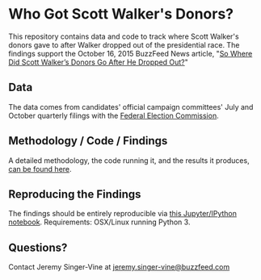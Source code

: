 # Who Got Scott Walker's Donors?

This repository contains data and code to track where Scott Walker's donors gave to after Walker dropped out of the presidential race. The findings support the October 16, 2015 BuzzFeed News article, "[So Where Did Scott Walker’s Donors Go After He Dropped Out?](http://www.buzzfeed.com/jsvine/so-where-did-scott-walkers-donors-go-after-he-dropped-out)"

## Data

The data comes from candidates' official campaign committees' July and October quarterly filings with the [Federal Election Commission](http://fec.gov/finance/disclosure/candcmte_info.shtml).

## Methodology / Code / Findings

A detailed methodology, the code running it, and the results it produces, [can be found here](notebooks/walker-donors.ipynb).

## Reproducing the Findings

The findings should be entirely reproducible via [this Jupyter/IPython notebook](notebooks/walker-donors.ipynb). Requirements: OSX/Linux running Python 3.

## Questions?

Contact Jeremy Singer-Vine at jeremy.singer-vine@buzzfeed.com
